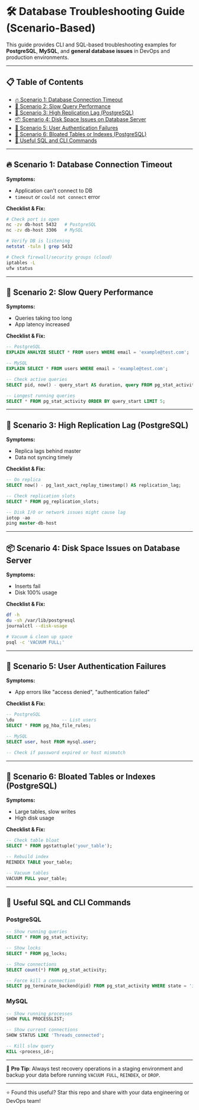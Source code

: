# 🛠️ Database Troubleshooting Guide (Scenario-Based)

This guide provides CLI and SQL-based troubleshooting examples for **PostgreSQL**, **MySQL**, and **general database issues** in DevOps and production environments.

---

## 📋 Table of Contents

- [🔥 Scenario 1: Database Connection Timeout](#-scenario-1-database-connection-timeout)
- [🐢 Scenario 2: Slow Query Performance](#-scenario-2-slow-query-performance)
- [🔄 Scenario 3: High Replication Lag (PostgreSQL)](#-scenario-3-high-replication-lag-postgresql)
- [📦 Scenario 4: Disk Space Issues on Database Server](#-scenario-4-disk-space-issues-on-database-server)
- [🔐 Scenario 5: User Authentication Failures](#-scenario-5-user-authentication-failures)
- [🧹 Scenario 6: Bloated Tables or Indexes (PostgreSQL)](#-scenario-6-bloated-tables-or-indexes-postgresql)
- [📎 Useful SQL and CLI Commands](#-useful-sql-and-cli-commands)

---

## 🔥 Scenario 1: Database Connection Timeout

**Symptoms:**
- Application can't connect to DB
- `timeout` or `could not connect` error

**Checklist & Fix:**
```bash
# Check port is open
nc -zv db-host 5432   # PostgreSQL
nc -zv db-host 3306   # MySQL

# Verify DB is listening
netstat -tuln | grep 5432

# Check firewall/security groups (cloud)
iptables -L
ufw status
```

---

## 🐢 Scenario 2: Slow Query Performance

**Symptoms:**
- Queries taking too long
- App latency increased

**Checklist & Fix:**
```sql
-- PostgreSQL
EXPLAIN ANALYZE SELECT * FROM users WHERE email = 'example@test.com';

-- MySQL
EXPLAIN SELECT * FROM users WHERE email = 'example@test.com';

-- Check active queries
SELECT pid, now() - query_start AS duration, query FROM pg_stat_activity WHERE state='active';

-- Longest running queries
SELECT * FROM pg_stat_activity ORDER BY query_start LIMIT 5;
```

---

## 🔄 Scenario 3: High Replication Lag (PostgreSQL)

**Symptoms:**
- Replica lags behind master
- Data not syncing timely

**Checklist & Fix:**
```sql
-- On replica
SELECT now() - pg_last_xact_replay_timestamp() AS replication_lag;

-- Check replication slots
SELECT * FROM pg_replication_slots;

-- Disk I/O or network issues might cause lag
iotop -ao
ping master-db-host
```

---

## 📦 Scenario 4: Disk Space Issues on Database Server

**Symptoms:**
- Inserts fail
- Disk 100% usage

**Checklist & Fix:**
```bash
df -h
du -sh /var/lib/postgresql
journalctl --disk-usage

# Vacuum & clean up space
psql -c 'VACUUM FULL;'
```

---

## 🔐 Scenario 5: User Authentication Failures

**Symptoms:**
- App errors like "access denied", "authentication failed"

**Checklist & Fix:**
```sql
-- PostgreSQL
\du                  -- List users
SELECT * FROM pg_hba_file_rules;

-- MySQL
SELECT user, host FROM mysql.user;

-- Check if password expired or host mismatch
```

---

## 🧹 Scenario 6: Bloated Tables or Indexes (PostgreSQL)

**Symptoms:**
- Large tables, slow writes
- High disk usage

**Checklist & Fix:**
```sql
-- Check table bloat
SELECT * FROM pgstattuple('your_table');

-- Rebuild index
REINDEX TABLE your_table;

-- Vacuum tables
VACUUM FULL your_table;
```

---

## 📎 Useful SQL and CLI Commands

### PostgreSQL

```sql
-- Show running queries
SELECT * FROM pg_stat_activity;

-- Show locks
SELECT * FROM pg_locks;

-- Show connections
SELECT count(*) FROM pg_stat_activity;

-- Force kill a connection
SELECT pg_terminate_backend(pid) FROM pg_stat_activity WHERE state = 'idle';
```

### MySQL

```sql
-- Show running processes
SHOW FULL PROCESSLIST;

-- Show current connections
SHOW STATUS LIKE 'Threads_connected';

-- Kill slow query
KILL <process_id>;
```

---

📌 **Pro Tip**: Always test recovery operations in a staging environment and backup your data before running `VACUUM FULL`, `REINDEX`, or `DROP`.

---

⭐ Found this useful? Star this repo and share with your data engineering or DevOps team!